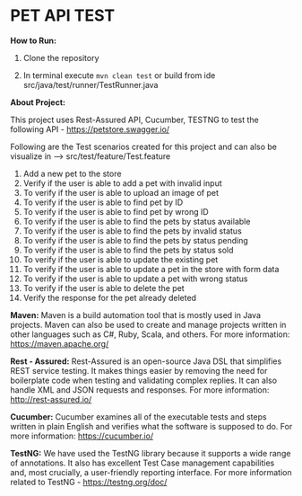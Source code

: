 # PET API TEST

**How to Run:**

1. Clone the repository

2. In terminal execute ```mvn clean test``` or build from ide src/java/test/runner/TestRunner.java


**About Project:**

This project uses Rest-Assured API, Cucumber, TESTNG to test the following API - https://petstore.swagger.io/

Following are the Test scenarios created for this project and can also be visualize in --> src/test/feature/Test.feature

1. Add a new pet to the store
2. Verify if the user is able to add a pet with invalid input
3. To verify if the user is able to upload an image of pet
4. To verify if the user is able to find pet by ID
5. To verify if the user is able to find pet by wrong ID
6. To verify if the user is able to find the pets by status available
7. To verify if the user is able to find the pets by invalid status
8. To verify if the user is able to find the pets by status pending
9. To verify if the user is able to find the pets by status sold
10. To verify if the user is able to update the existing pet
11. To verify if the user is able to update a pet in the store with form data
12. To verify if the user is able to update a pet with wrong status
13. To verify if the user is able to delete the pet
14. Verify the response for the pet already deleted

**Maven:**
Maven is a build automation tool that is mostly used in Java projects. Maven can also be used to create and manage projects written in other languages such as C#, Ruby, Scala, and others. For more information: https://maven.apache.org/

**Rest - Assured:**
Rest-Assured is an open-source Java DSL that simplifies REST service testing. It makes things easier by removing the need for boilerplate code when testing and validating complex replies. It can also handle XML and JSON requests and responses. For more information: http://rest-assured.io/

**Cucumber:**
Cucumber examines all of the executable tests and steps written in plain English and verifies what the software is supposed to do. For more information: https://cucumber.io/

**TestNG:**
We have used the TestNG library because it supports a wide range of annotations. It also has excellent Test Case management capabilities and, most crucially, a user-friendly reporting interface. For more information related to TestNG - https://testng.org/doc/

